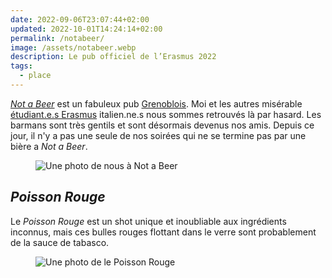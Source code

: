 ```yaml
---
date: 2022-09-06T23:07:44+02:00
updated: 2022-10-01T14:24:14+02:00
permalink: /notabeer/
image: /assets/notabeer.webp
description: Le pub officiel de l’Erasmus 2022
tags:
  - place
---
```

<cite lang='en'>[Not a Beer](https://notabeer.com 'Site officiel de Not a Beer')</cite> est un fabuleux pub [Grenoblois](Grenoble.md). Moi et les autres misérable [étudiant.e.s Erasmus](Erasmus%20à%20Grenoble.md) italien.ne.s nous sommes retrouvés là par hasard. Les barmans sont très gentils et sont désormais devenus nos amis. Depuis ce jour, il n'y a pas une seule de nos soirées qui ne se termine pas par une bière a <cite lang='en'>Not a Beer</cite>.

<figure><img src='{{ image }}' alt='Une photo de nous à Not a Beer'></figure>

## <cite>Poisson Rouge</cite>

Le <cite>Poisson Rouge</cite> est un shot unique et inoubliable aux ingrédients inconnus, mais ces bulles rouges flottant dans le verre sont probablement de la sauce de tabasco.

<figure><img src='/assets/poisson-rouge.webp' alt='Une photo de le Poisson Rouge'></figure>
